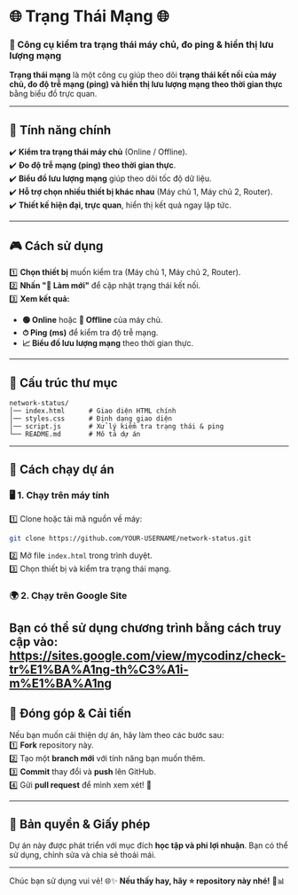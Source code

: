 


# 🌐 Trạng Thái Mạng 🌐  
### 🎯 Công cụ kiểm tra trạng thái máy chủ, đo ping & hiển thị lưu lượng mạng  

**Trạng thái mạng** là một công cụ giúp theo dõi **trạng thái kết nối của máy chủ, đo độ trễ mạng (ping) và hiển thị lưu lượng mạng theo thời gian thực** bằng biểu đồ trực quan.  

---

## 🌟 **Tính năng chính**  
✔️ **Kiểm tra trạng thái máy chủ** (Online / Offline).  
✔️ **Đo độ trễ mạng (ping) theo thời gian thực**.  
✔️ **Biểu đồ lưu lượng mạng** giúp theo dõi tốc độ dữ liệu.  
✔️ **Hỗ trợ chọn nhiều thiết bị khác nhau** (Máy chủ 1, Máy chủ 2, Router).  
✔️ **Thiết kế hiện đại, trực quan**, hiển thị kết quả ngay lập tức.  

---

## 🎮 **Cách sử dụng**  
1️⃣ **Chọn thiết bị** muốn kiểm tra (Máy chủ 1, Máy chủ 2, Router).  
2️⃣ **Nhấn "🔄 Làm mới"** để cập nhật trạng thái kết nối.  
3️⃣ **Xem kết quả:**  
   - **🟢 Online** hoặc **🔴 Offline** của máy chủ.  
   - **⏱ Ping (ms)** để kiểm tra độ trễ mạng.  
   - **📈 Biểu đồ lưu lượng mạng** theo thời gian thực.  

---

## 📂 **Cấu trúc thư mục**  
```
network-status/
│── index.html      # Giao diện HTML chính
│── styles.css      # Định dạng giao diện
│── script.js       # Xử lý kiểm tra trạng thái & ping
└── README.md       # Mô tả dự án
```

---

## 🚀 **Cách chạy dự án**  

### 🖥️ **1. Chạy trên máy tính**  
1️⃣ Clone hoặc tải mã nguồn về máy:  
```sh
git clone https://github.com/YOUR-USERNAME/network-status.git
```
2️⃣ Mở file `index.html` trong trình duyệt.  
3️⃣ Chọn thiết bị và kiểm tra trạng thái mạng.  

### 🌍 **2. Chạy trên Google Site**  
Bạn có thể sử dụng chương trình bằng cách truy cập vào:
https://sites.google.com/view/mycodinz/check-tr%E1%BA%A1ng-th%C3%A1i-m%E1%BA%A1ng
---

## 🎯 **Đóng góp & Cải tiến**  
Nếu bạn muốn cải thiện dự án, hãy làm theo các bước sau:  
1️⃣ **Fork** repository này.  
2️⃣ Tạo một **branch mới** với tính năng bạn muốn thêm.  
3️⃣ **Commit** thay đổi và **push** lên GitHub.  
4️⃣ Gửi **pull request** để mình xem xét! 🚀  

---

## 📜 **Bản quyền & Giấy phép**  
Dự án này được phát triển với mục đích **học tập và phi lợi nhuận**. Bạn có thể sử dụng, chỉnh sửa và chia sẻ thoải mái.  

---

Chúc bạn sử dụng vui vẻ! 🌐✨ **Nếu thấy hay, hãy ⭐ repository này nhé!** 🚀📊  



